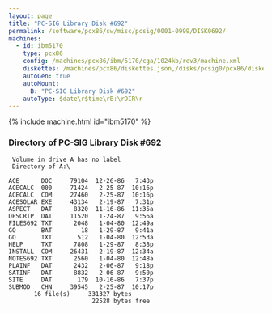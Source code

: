 ```yaml
---
layout: page
title: "PC-SIG Library Disk #692"
permalink: /software/pcx86/sw/misc/pcsig/0001-0999/DISK0692/
machines:
  - id: ibm5170
    type: pcx86
    config: /machines/pcx86/ibm/5170/cga/1024kb/rev3/machine.xml
    diskettes: /machines/pcx86/diskettes.json,/disks/pcsig0/pcx86/diskettes.json
    autoGen: true
    autoMount:
      B: "PC-SIG Library Disk #692"
    autoType: $date\r$time\rB:\rDIR\r
---
```


{% include machine.html id="ibm5170" %}

### Directory of PC-SIG Library Disk #692

     Volume in drive A has no label
     Directory of A:\

    ACE      DOC     79104  12-26-86   7:43p
    ACECALC  000     71424   2-25-87  10:16p
    ACECALC  COM     27460   2-25-87  10:16p
    ACESOLAR EXE     43134   2-19-87   7:31p
    ASPECT   DAT      8320  11-16-86  11:35a
    DESCRIP  DAT     11520   1-24-87   9:56a
    FILES692 TXT      2048   1-04-80  12:49a
    GO       BAT        18   1-29-87   9:41a
    GO       TXT       512   1-04-80  12:53a
    HELP     TXT      7808   1-29-87   8:38p
    INSTALL  COM     26431   2-19-87  12:34a
    NOTES692 TXT      2560   1-04-80  12:48a
    PLAINF   DAT      2432   2-06-87   9:18p
    SATINF   DAT      8832   2-06-87   9:50p
    SITE     DAT       179  10-16-86   7:37p
    SUBMOD   CHN     39545   2-25-87  10:17p
           16 file(s)     331327 bytes
                           22528 bytes free
